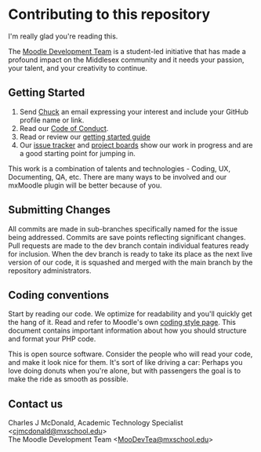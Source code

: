 # Contributing to this repository
I'm really glad you're reading this.

The [Moodle Development Team](/docs/ABOUT_US.md) is a student-led initiative that has made a profound impact on the Middlesex community and it needs your passion, your talent, and your creativity to continue.

## Getting Started
1. Send [Chuck](mailto:cjmcdonald@mxschool.edu) an email expressing your interest and include your GitHub profile name or link.
2. Read our [Code of Conduct](/CODE_OF_CONDUCT.md).
3. Read or review our [getting started guide](/docs/GETTING_STARTED.md)
4. Our [issue tracker](https://github.com/mxschool/mxMoodle/issues) and [project boards](https://github.com/mxschool/mxMoodle/projects) show our work in progress and are a good starting point for jumping in.

This work is a combination of talents and technologies - Coding, UX, Documenting, QA, etc. There are many ways to be involved and our mxMoodle plugin will be better because of you.

## Submitting Changes
All commits are made in sub-branches specifically named for the issue being addressed. Commits are save points reflecting significant changes. Pull requests are made to the dev branch contain individual features ready for inclusion. When the dev branch is ready to take its place as the next live version of our code, it is squashed and merged with the main branch by the repository administrators.

## Coding conventions
Start by reading our code. We optimize for readability and you'll quickly get the hang of it. Read and refer to Moodle's own [coding style page](https://docs.moodle.org/dev/Coding_style). This document contains important information about how you should structure and format your PHP code.

This is open source software. Consider the people who will read your code, and make it look nice for them. It's sort of like driving a car: Perhaps you love doing donuts when you're alone, but with passengers the goal is to make the ride as smooth as possible.

## Contact us
Charles J McDonald, Academic Technology Specialist \<cjmcdonald@mxschool.edu\>  
The Moodle Development Team \<MooDevTea@mxschool.edu\>

